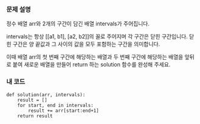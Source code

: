 <p><img alt="" src="https://velog.velcdn.com/images/tjeudeud/post/c509df30-8ce1-49e0-942b-d4a74015ba64/image.png" /></p>
<h3 id="문제-설명">문제 설명</h3>
<p>정수 배열 arr와 2개의 구간이 담긴 배열 intervals가 주어집니다.</p>
<p>intervals는 항상 [[a1, b1], [a2, b2]]의 꼴로 주어지며 각 구간은 닫힌 구간입니다. 닫힌 구간은 양 끝값과 그 사이의 값을 모두 포함하는 구간을 의미합니다.</p>
<p>이때 배열 arr의 첫 번째 구간에 해당하는 배열과 두 번째 구간에 해당하는 배열을 앞뒤로 붙여 새로운 배열을 만들어 return 하는 solution 함수를 완성해 주세요.</p>
<h3 id="내-코드">내 코드</h3>
<pre><code>def solution(arr, intervals):
    result = []
    for start, end in intervals:
        result += arr[start:end+1] 
    return result</code></pre>